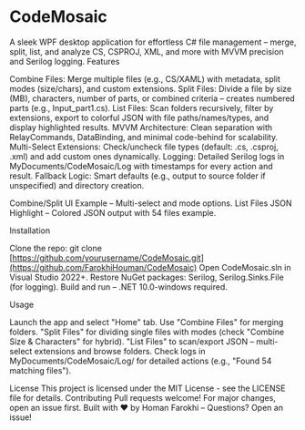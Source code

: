 
# CodeMosaic
A sleek WPF desktop application for effortless C# file management – merge, split, list, and analyze CS, CSPROJ, XML, and more with MVVM precision and Serilog logging.
Features

Combine Files: Merge multiple files (e.g., CS/XAML) with metadata, split modes (size/chars), and custom extensions.
Split Files: Divide a file by size (MB), characters, number of parts, or combined criteria – creates numbered parts (e.g., Input_part1.cs).
List Files: Scan folders recursively, filter by extensions, export to colorful JSON with file paths/names/types, and display highlighted results.
MVVM Architecture: Clean separation with RelayCommands, DataBinding, and minimal code-behind for scalability.
Multi-Select Extensions: Check/uncheck file types (default: .cs, .csproj, .xml) and add custom ones dynamically.
Logging: Detailed Serilog logs in MyDocuments/CodeMosaic/Log with timestamps for every action and result.
Fallback Logic: Smart defaults (e.g., output to source folder if unspecified) and directory creation.


Combine/Split UI Example – Multi-select and mode options.
List Files JSON Highlight – Colored JSON output with 54 files example.

Installation

Clone the repo: git clone [https://github.com/yourusername/CodeMosaic.git](https://github.com/FarokhiHouman/CodeMosaic)
Open CodeMosaic.sln in Visual Studio 2022+.
Restore NuGet packages: Serilog, Serilog.Sinks.File (for logging).
Build and run – .NET 10.0-windows required.

Usage

Launch the app and select "Home" tab.
Use "Combine Files" for merging folders.
"Split Files" for dividing single files with modes (check "Combine Size & Characters" for hybrid).
"List Files" to scan/export JSON – multi-select extensions and browse folders.
Check logs in MyDocuments/CodeMosaic/Log/ for detailed actions (e.g., "Found 54 matching files").

License
This project is licensed under the MIT License - see the LICENSE file for details.
Contributing
Pull requests welcome! For major changes, open an issue first.
Built with ❤️ by Homan Farokhi – Questions? Open an issue!
